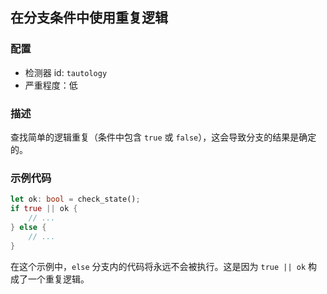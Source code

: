 
## 在分支条件中使用重复逻辑

### 配置

* 检测器 id: `tautology`
* 严重程度：低

### 描述

查找简单的逻辑重复（条件中包含 `true` 或 `false`），这会导致分支的结果是确定的。

### 示例代码

```rust
let ok: bool = check_state();
if true || ok {
    // ...
} else {
    // ...
}
```

在这个示例中，`else` 分支内的代码将永远不会被执行。这是因为 `true || ok` 构成了一个重复逻辑。
